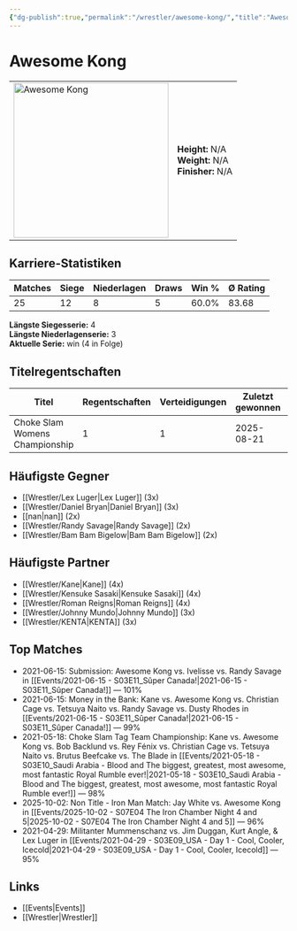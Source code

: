 ```yaml
---
{"dg-publish":true,"permalink":"/wrestler/awesome-kong/","title":"Awesome Kong","tags":["wrestler"],"noteIcon":""}
---
```



# Awesome Kong

<table>
        <tr>
        <td><img src="https://github.com/CptSpaulding1980/choke-slam-wrestling/releases/download/images/Awesome_Kong.png" width="280" alt="Awesome Kong"></td>
        <td>
        <b>Height:</b> N/A<br>
        <b>Weight:</b> N/A<br>
        <b>Finisher:</b> N/A<br>
        </td>
        </tr>
        </table>
        
## Karriere-Statistiken

| Matches | Siege | Niederlagen | Draws | Win % | Ø Rating |
|---------|-------|-------------|-------|-------|-----------|
| 25 | 12 | 8 | 5 | 60.0% | 83.68 |

**Längste Siegesserie:** 4<br>**Längste Niederlagenserie:** 3<br>**Aktuelle Serie:** win (4 in Folge)

## Titelregentschaften
| Titel | Regentschaften | Verteidigungen | Zuletzt gewonnen | Aktuell |
|-------|---------------|----------------|------------------|---------|
| Choke Slam Womens Championship | 1 | 1 | 2025-08-21 | ✅ |


## Häufigste Gegner
- [[Wrestler/Lex Luger\|Lex Luger]] (3x)
- [[Wrestler/Daniel Bryan\|Daniel Bryan]] (3x)
- [[nan\|nan]] (2x)
- [[Wrestler/Randy Savage\|Randy Savage]] (2x)
- [[Wrestler/Bam Bam Bigelow\|Bam Bam Bigelow]] (2x)

## Häufigste Partner
- [[Wrestler/Kane\|Kane]] (4x)
- [[Wrestler/Kensuke Sasaki\|Kensuke Sasaki]] (4x)
- [[Wrestler/Roman Reigns\|Roman Reigns]] (4x)
- [[Wrestler/Johnny Mundo\|Johnny Mundo]] (3x)
- [[Wrestler/KENTA\|KENTA]] (3x)

## Top Matches
- 2021-06-15: Submission: Awesome Kong vs. Ivelisse vs. Randy Savage in [[Events/2021-06-15 - S03E11_Sûper Canada!\|2021-06-15 - S03E11_Sûper Canada!]] — 101%
- 2021-06-15: Money in the Bank: Kane vs. Awesome Kong vs. Christian Cage vs. Tetsuya Naito vs. Randy Savage vs. Dusty Rhodes in [[Events/2021-06-15 - S03E11_Sûper Canada!\|2021-06-15 - S03E11_Sûper Canada!]] — 99%
- 2021-05-18: Choke Slam Tag Team Championship: Kane vs. Awesome Kong vs. Bob Backlund vs. Rey Fénix vs. Christian Cage vs. Tetsuya Naito vs. Brutus Beefcake vs. The Blade in [[Events/2021-05-18 - S03E10_Saudi Arabia - Blood and The biggest, greatest, most awesome, most fantastic Royal Rumble ever!\|2021-05-18 - S03E10_Saudi Arabia - Blood and The biggest, greatest, most awesome, most fantastic Royal Rumble ever!]] — 98%
- 2025-10-02: Non Title - Iron Man Match: Jay White vs. Awesome Kong in [[Events/2025-10-02 - S07E04 The Iron Chamber Night 4 and 5\|2025-10-02 - S07E04 The Iron Chamber Night 4 and 5]] — 96%
- 2021-04-29: Militanter Mummenschanz vs. Jim Duggan, Kurt Angle, & Lex Luger in [[Events/2021-04-29 - S03E09_USA - Day 1 - Cool, Cooler, Icecold\|2021-04-29 - S03E09_USA - Day 1 - Cool, Cooler, Icecold]] — 95%

## Links
- [[Events\|Events]]
- [[Wrestler\|Wrestler]]
